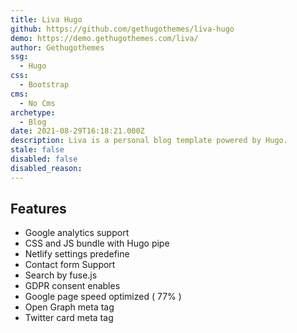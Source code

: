 ```yaml
---
title: Liva Hugo
github: https://github.com/gethugothemes/liva-hugo
demo: https://demo.gethugothemes.com/liva/
author: Gethugothemes
ssg:
  - Hugo
css:
  - Bootstrap
cms:
  - No Cms
archetype:
  - Blog
date: 2021-08-29T16:18:21.000Z
description: Liva is a personal blog template powered by Hugo.
stale: false
disabled: false
disabled_reason:
---
```


## Features

* Google analytics support
* CSS and JS bundle with Hugo pipe
* Netlify settings predefine
* Contact form Support
* Search by fuse.js
* GDPR consent enables
* Google page speed optimized ( 77% )
* Open Graph meta tag
* Twitter card meta tag